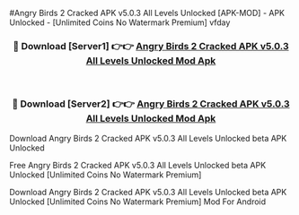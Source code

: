 #Angry Birds 2 Cracked APK v5.0.3 All Levels Unlocked [APK-MOD] - APK Unlocked - [Unlimited Coins No Watermark Premium] vfday



<div align="center">

<h3>🔴 Download [Server1] 👉👉 <a href="https://momento.my/?title=Angry_Birds_2_Cracked_APK_v5.0.3_All_Levels_Unlocked">Angry Birds 2 Cracked APK v5.0.3 All Levels Unlocked Mod Apk</a></h3><br>

<h3>🔴 Download [Server2] 👉👉 <a href="https://momento.my/?title=Angry_Birds_2_Cracked_APK_v5.0.3_All_Levels_Unlocked">Angry Birds 2 Cracked APK v5.0.3 All Levels Unlocked Mod Apk</a></h3>
</div>



Download Angry Birds 2 Cracked APK v5.0.3 All Levels Unlocked beta APK Unlocked

Free Angry Birds 2 Cracked APK v5.0.3 All Levels Unlocked beta APK Unlocked [Unlimited Coins No Watermark Premium]

Download Angry Birds 2 Cracked APK v5.0.3 All Levels Unlocked beta APK Unlocked [Unlimited Coins No Watermark Premium] Mod For Android
